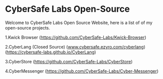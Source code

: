 # CyberSafe Labs Open-Source
Welcome to CyberSafe Labs Open Source Website, here is a list of of my open-source projects.

1.Kwick Browser (https://github.com/CyberSafe-Labs/Kwick-Browser)

2.CyberLang (Closed Source) (www.cybersafe.ezyro.com/cyberlang) (https://cybersafe-labs.github.io/CyberLang)

3.CyberStore (https://github.com/CyberSafe-Labs/CyberStore)

4.CyberMessenger (https://github.com/CyberSafe-Labs/Cyber-Messenger)
